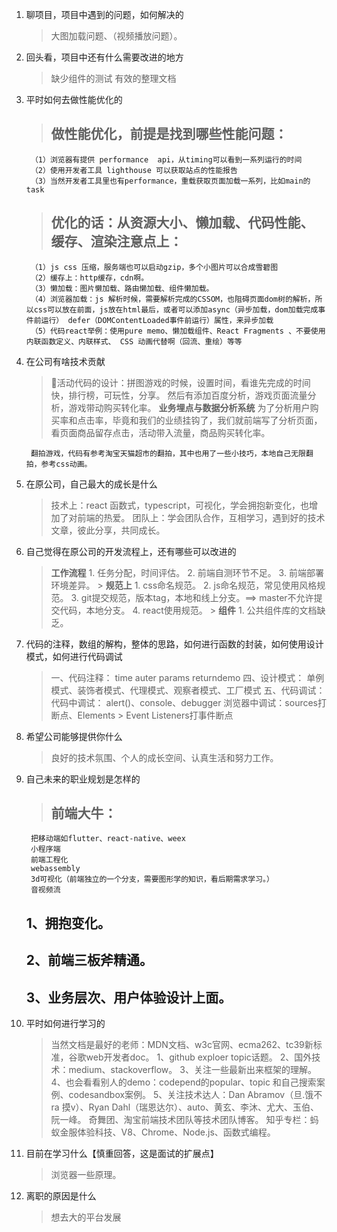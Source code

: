 1. 聊项目，项目中遇到的问题，如何解决的
	>  大图加载问题、（视频播放问题）。
	
2. 回头看，项目中还有什么需要改进的地方
	>   缺少组件的测试
	 	有效的整理文档
	 	 
3. 平时如何去做性能优化的
	> ## 做性能优化，前提是找到哪些性能问题：
		（1）浏览器有提供 performance  api，从timing可以看到一系列运行的时间
		（2）使用开发者工具 lighthouse 可以获取站点的性能报告
		（3）当然开发者工具里也有performance，重载获取页面加载一系列，比如main的task

	> ## 优化的话：从资源大小、懒加载、代码性能、缓存、渲染注意点上：
	 	（1）js css 压缩，服务端也可以启动gzip，多个小图片可以合成雪碧图
	 	（2）缓存上：http缓存，cdn啊。
	 	（3）懒加载：图片懒加载、路由懒加载、组件懒加载。
	 	（4）浏览器加载：js 解析时候，需要解析完成的CSSOM，也阻碍页面dom树的解析，所以css可以放在前面，js放在html最后，或者可以添加async（异步加载，dom加载完成事件前运行） defer（DOMContentLoaded事件前运行）属性，来异步加载
	 	（5）代码react举例：使用pure memo、懒加载组件、React Fragments 、不要使用内联函数定义、内联样式、 CSS 动画代替啊（回流、重绘）等等

4. 在公司有啥技术贡献
	> 活动代码的设计：拼图游戏的时候，设置时间，看谁先完成的时间快，排行榜，可玩性，分享。
        然后有添加百度分析，游戏页面流量分析，游戏带动购买转化率。
     > **业务埋点与数据分析系统**
        为了分析用户购买率和点击率，毕竟和我们的业绩挂钩了，我们就前端写了分析页面，看页面商品留存点击，活动带入流量，商品购买转化率。

        翻拍游戏，代码有参考淘宝天猫超市的翻拍，其中也用了一些小技巧，本地自己无限翻拍，参考css动画。
	
5. 在原公司，自己最大的成长是什么
	> 技术上：react 函数式，typescript，可视化，学会拥抱新变化，也增加了对前端的热爱。
	> 团队上：学会团队合作，互相学习，遇到好的技术文章，彼此分享，共同成长。

6. 自己觉得在原公司的开发流程上，还有哪些可以改进的

	 > **工作流程**
		   1. 任务分配，时间评估。
		   2. 前端自测环节不足。
		   3. 前端部署环境差异。
		> **规范上**
		   1. css命名规范。
		   2. js命名规范，常见使用风格规范。
		   3. git提交规范，版本tag，本地和线上分支。==> master不允许提交代码，本地分支。
		   4. react使用规范。
		> **组件**
		   1. 公共组件库的文档缺乏。


7. 代码的注释，数组的解构，整体的思路，如何进行函数的封装，如何使用设计模式，如何进行代码调试
 	> 一、代码注释：
 		time auter params returndemo
	> 四、设计模式： 单例模式、装饰者模式、代理模式、观察者模式、工厂模式
	> 五、代码调试：
			代码中调试： alert()、console、debugger
			浏览器中调试：sources打断点、Elements > Event Listeners打事件断点
	
8. 希望公司能够提供你什么
	> 良好的技术氛围、个人的成长空间、认真生活和努力工作。
	
9. 自己未来的职业规划是怎样的
	> ## 前端大牛：
		把移动端如flutter、react-native、weex
		小程序端
		前端工程化
		webassembly 
		3d可视化（前端独立的一个分支，需要图形学的知识，看后期需求学习。）
		音视频流
		
    ## 1、拥抱变化。
    ## 2、前端三板斧精通。
    ## 3、业务层次、用户体验设计上面。

10. 平时如何进行学习的
	>  当然文档是最好的老师：MDN文档、w3c官网、ecma262、tc39新标准，谷歌web开发者doc。
	 	1、github exploer topic话题。
		2、国外技术：medium、stackoverflow。
		3、关注一些最新出来框架的理解。	
		4、也会看看别人的demo：codepend的popular、topic 和自己搜索案例、codesandbox案例。
		5、关注技术达人：Dan Abramov（旦.饿不ra 摸v）、Ryan Dahl（瑞恩达尔）、auto、黄玄、李沐、尤大、玉伯、阮一峰。
		奇舞团、淘宝前端技术团队等技术团队博客。
		知乎专栏：蚂蚁金服体验科技、V8、Chrome、Node.js、函数式编程。
			
11. 目前在学习什么【慎重回答，这是面试的扩展点】
	> 浏览器一些原理。
		
12. 离职的原因是什么
	> 想去大的平台发展
	